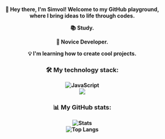 <div align="center">
<b><p>👋    Hey there, I'm Simvol! Welcome to my GitHub playground,<br/>where I bring ideas to life through codes.</p><b>
<b><p>📚    Study.</p><b>
<b><p>🚀    Novice Developer.</p></b>
<b><p>💡    I'm learning how to create cool projects.</p></b>

### 🛠 My technology stack:
![JavaScript](https://img.shields.io/badge/-JavaScript-F7DF1E?style=flat&logo=javascript&logoColor=black)  
<img src="https://skillicons.dev/icons?i=js,ts,mysql,html,css,nodejs,bash,redis,mongodb,npm,netlify,vercel,discordjs,github,discord&perline=5">
### 📊 My GitHub stats:
![Stats](https://github-readme-stats.vercel.app/api?username=S1mvolxD&show_icons=true&theme=radical)  
![Top Langs](https://github-readme-stats.vercel.app/api/top-langs/?username=S1mvolxD&layout=compact&theme=radical)  
</div>
